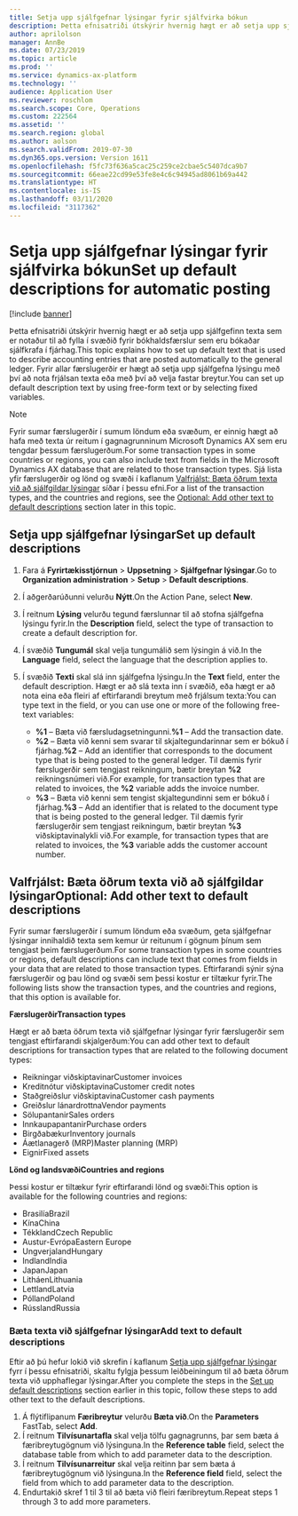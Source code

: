 ```yaml
---
title: Setja upp sjálfgefnar lýsingar fyrir sjálfvirka bókun
description: Þetta efnisatriði útskýrir hvernig hægt er að setja upp sjálfgefinn texta sem er notaður til að fylla í svæðið fyrir bókhaldsfærslur sem eru bókaðar sjálfkrafa í fjárhag. Fyrir allar færslugerðir er hægt að setja upp sjálfgefna lýsingu með því að nota frjálsan texta eða með því að velja fastar breytur.
author: aprilolson
manager: AnnBe
ms.date: 07/23/2019
ms.topic: article
ms.prod: ''
ms.service: dynamics-ax-platform
ms.technology: ''
audience: Application User
ms.reviewer: roschlom
ms.search.scope: Core, Operations
ms.custom: 222564
ms.assetid: ''
ms.search.region: global
ms.author: aolson
ms.search.validFrom: 2019-07-30
ms.dyn365.ops.version: Version 1611
ms.openlocfilehash: f5fc73f636a5cac25c259ce2cbae5c5407dca9b7
ms.sourcegitcommit: 66eae22cd99e53fe8e4c6c94945ad8061b69a442
ms.translationtype: HT
ms.contentlocale: is-IS
ms.lasthandoff: 03/11/2020
ms.locfileid: "3117362"
---
```

# <a name="set-up-default-descriptions-for-automatic-posting"></a><span data-ttu-id="c75e6-104">Setja upp sjálfgefnar lýsingar fyrir sjálfvirka bókun</span><span class="sxs-lookup"><span data-stu-id="c75e6-104">Set up default descriptions for automatic posting</span></span>

[!include [banner](../includes/banner.md)]

<span data-ttu-id="c75e6-105">Þetta efnisatriði útskýrir hvernig hægt er að setja upp sjálfgefinn texta sem er notaður til að fylla í svæðið fyrir bókhaldsfærslur sem eru bókaðar sjálfkrafa í fjárhag.</span><span class="sxs-lookup"><span data-stu-id="c75e6-105">This topic explains how to set up default text that is used to describe accounting entries that are posted automatically to the general ledger.</span></span> <span data-ttu-id="c75e6-106">Fyrir allar færslugerðir er hægt að setja upp sjálfgefna lýsingu með því að nota frjálsan texta eða með því að velja fastar breytur.</span><span class="sxs-lookup"><span data-stu-id="c75e6-106">You can set up default description text by using free-form text or by selecting fixed variables.</span></span>

> [!NOTE]
> <span data-ttu-id="c75e6-107">Fyrir sumar færslugerðir í sumum löndum eða svæðum, er einnig hægt að hafa með texta úr reitum í gagnagrunninum Microsoft Dynamics AX sem eru tengdar þessum færslugerðum.</span><span class="sxs-lookup"><span data-stu-id="c75e6-107">For some transaction types in some countries or regions, you can also include text from fields in the Microsoft Dynamics AX database that are related to those transaction types.</span></span> <span data-ttu-id="c75e6-108">Sjá lista yfir færslugerðir og lönd og svæði í kaflanum [Valfrjálst: Bæta öðrum texta við að sjálfgildar lýsingar](#optional-add-other-text-to-default-descriptions) síðar í þessu efni.</span><span class="sxs-lookup"><span data-stu-id="c75e6-108">For a list of the transaction types, and the countries and regions, see the [Optional: Add other text to default descriptions](#optional-add-other-text-to-default-descriptions) section later in this topic.</span></span>

## <a name="set-up-default-descriptions"></a><span data-ttu-id="c75e6-109">Setja upp sjálfgefnar lýsingar</span><span class="sxs-lookup"><span data-stu-id="c75e6-109">Set up default descriptions</span></span>

1. <span data-ttu-id="c75e6-110">Fara á **Fyrirtækisstjórnun** \> **Uppsetning** \> **Sjálfgefnar lýsingar**.</span><span class="sxs-lookup"><span data-stu-id="c75e6-110">Go to **Organization administration** \> **Setup** \> **Default descriptions**.</span></span>
2. <span data-ttu-id="c75e6-111">Í aðgerðarúðunni velurðu **Nýtt**.</span><span class="sxs-lookup"><span data-stu-id="c75e6-111">On the Action Pane, select **New**.</span></span>
3. <span data-ttu-id="c75e6-112">Í reitnum **Lýsing** velurðu tegund færslunnar til að stofna sjálfgefna lýsingu fyrir.</span><span class="sxs-lookup"><span data-stu-id="c75e6-112">In the **Description** field, select the type of transaction to create a default description for.</span></span>
4. <span data-ttu-id="c75e6-113">Í svæðið **Tungumál** skal velja tungumálið sem lýsingin á við.</span><span class="sxs-lookup"><span data-stu-id="c75e6-113">In the **Language** field, select the language that the description applies to.</span></span>
5. <span data-ttu-id="c75e6-114">Í svæðið **Texti** skal slá inn sjálfgefna lýsingu.</span><span class="sxs-lookup"><span data-stu-id="c75e6-114">In the **Text** field, enter the default description.</span></span> <span data-ttu-id="c75e6-115">Hægt er að slá texta inn í svæðið, eða hægt er að nota eina eða fleiri af eftirfarandi breytum með frjálsum texta:</span><span class="sxs-lookup"><span data-stu-id="c75e6-115">You can type text in the field, or you can use one or more of the following free-text variables:</span></span>

    - <span data-ttu-id="c75e6-116">**%1** – Bæta við færsludagsetningunni.</span><span class="sxs-lookup"><span data-stu-id="c75e6-116">**%1** – Add the transaction date.</span></span>
    - <span data-ttu-id="c75e6-117">**%2** – Bæta við kenni sem svarar til skjaltegundarinnar sem er bókuð í fjárhag.</span><span class="sxs-lookup"><span data-stu-id="c75e6-117">**%2** – Add an identifier that corresponds to the document type that is being posted to the general ledger.</span></span> <span data-ttu-id="c75e6-118">Til dæmis fyrir færslugerðir sem tengjast reikningum, bætir breytan **%2** reikningsnúmeri við.</span><span class="sxs-lookup"><span data-stu-id="c75e6-118">For example, for transaction types that are related to invoices, the **%2** variable adds the invoice number.</span></span>
    - <span data-ttu-id="c75e6-119">**%3** – Bæta við kenni sem tengist skjaltegundinni sem er bókuð í fjárhag.</span><span class="sxs-lookup"><span data-stu-id="c75e6-119">**%3** – Add an identifier that is related to the document type that is being posted to the general ledger.</span></span> <span data-ttu-id="c75e6-120">Til dæmis fyrir færslugerðir sem tengjast reikningum, bætir breytan **%3** viðskiptavinalykli við.</span><span class="sxs-lookup"><span data-stu-id="c75e6-120">For example, for transaction types that are related to invoices, the **%3** variable adds the customer account number.</span></span>

## <a name="optional-add-other-text-to-default-descriptions"></a><span data-ttu-id="c75e6-121">Valfrjálst: Bæta öðrum texta við að sjálfgildar lýsingar</span><span class="sxs-lookup"><span data-stu-id="c75e6-121">Optional: Add other text to default descriptions</span></span>

<span data-ttu-id="c75e6-122">Fyrir sumar færslugerðir í sumum löndum eða svæðum, geta sjálfgefnar lýsingar innihaldið texta sem kemur úr reitunum í gögnum þínum sem tengjast þeim færslugerðum.</span><span class="sxs-lookup"><span data-stu-id="c75e6-122">For some transaction types in some countries or regions, default descriptions can include text that comes from fields in your data that are related to those transaction types.</span></span> <span data-ttu-id="c75e6-123">Eftirfarandi sýnir sýna færslugerðir og þau lönd og svæði sem þessi kostur er tiltækur fyrir.</span><span class="sxs-lookup"><span data-stu-id="c75e6-123">The following lists show the transaction types, and the countries and regions, that this option is available for.</span></span>

<span data-ttu-id="c75e6-124">**Færslugerðir**</span><span class="sxs-lookup"><span data-stu-id="c75e6-124">**Transaction types**</span></span>

<span data-ttu-id="c75e6-125">Hægt er að bæta öðrum texta við sjálfgefnar lýsingar fyrir færslugerðir sem tengjast eftirfarandi skjalgerðum:</span><span class="sxs-lookup"><span data-stu-id="c75e6-125">You can add other text to default descriptions for transaction types that are related to the following document types:</span></span>

- <span data-ttu-id="c75e6-126">Reikningar viðskiptavinar</span><span class="sxs-lookup"><span data-stu-id="c75e6-126">Customer invoices</span></span>
- <span data-ttu-id="c75e6-127">Kreditnótur viðskiptavina</span><span class="sxs-lookup"><span data-stu-id="c75e6-127">Customer credit notes</span></span>
- <span data-ttu-id="c75e6-128">Staðgreiðslur viðskiptavina</span><span class="sxs-lookup"><span data-stu-id="c75e6-128">Customer cash payments</span></span>
- <span data-ttu-id="c75e6-129">Greiðslur lánardrottna</span><span class="sxs-lookup"><span data-stu-id="c75e6-129">Vendor payments</span></span>
- <span data-ttu-id="c75e6-130">Sölupantanir</span><span class="sxs-lookup"><span data-stu-id="c75e6-130">Sales orders</span></span>
- <span data-ttu-id="c75e6-131">Innkaupapantanir</span><span class="sxs-lookup"><span data-stu-id="c75e6-131">Purchase orders</span></span>
- <span data-ttu-id="c75e6-132">Birgðabækur</span><span class="sxs-lookup"><span data-stu-id="c75e6-132">Inventory journals</span></span>
- <span data-ttu-id="c75e6-133">Áætlanagerð (MRP)</span><span class="sxs-lookup"><span data-stu-id="c75e6-133">Master planning (MRP)</span></span>
- <span data-ttu-id="c75e6-134">Eignir</span><span class="sxs-lookup"><span data-stu-id="c75e6-134">Fixed assets</span></span>

<span data-ttu-id="c75e6-135">**Lönd og landsvæði**</span><span class="sxs-lookup"><span data-stu-id="c75e6-135">**Countries and regions**</span></span>

<span data-ttu-id="c75e6-136">Þessi kostur er tiltækur fyrir eftirfarandi lönd og svæði:</span><span class="sxs-lookup"><span data-stu-id="c75e6-136">This option is available for the following countries and regions:</span></span>

- <span data-ttu-id="c75e6-137">Brasilía</span><span class="sxs-lookup"><span data-stu-id="c75e6-137">Brazil</span></span>
- <span data-ttu-id="c75e6-138">Kína</span><span class="sxs-lookup"><span data-stu-id="c75e6-138">China</span></span>
- <span data-ttu-id="c75e6-139">Tékkland</span><span class="sxs-lookup"><span data-stu-id="c75e6-139">Czech Republic</span></span>
- <span data-ttu-id="c75e6-140">Austur-Evrópa</span><span class="sxs-lookup"><span data-stu-id="c75e6-140">Eastern Europe</span></span>
- <span data-ttu-id="c75e6-141">Ungverjaland</span><span class="sxs-lookup"><span data-stu-id="c75e6-141">Hungary</span></span>
- <span data-ttu-id="c75e6-142">Indland</span><span class="sxs-lookup"><span data-stu-id="c75e6-142">India</span></span>
- <span data-ttu-id="c75e6-143">Japan</span><span class="sxs-lookup"><span data-stu-id="c75e6-143">Japan</span></span>
- <span data-ttu-id="c75e6-144">Litháen</span><span class="sxs-lookup"><span data-stu-id="c75e6-144">Lithuania</span></span>
- <span data-ttu-id="c75e6-145">Lettland</span><span class="sxs-lookup"><span data-stu-id="c75e6-145">Latvia</span></span>
- <span data-ttu-id="c75e6-146">Pólland</span><span class="sxs-lookup"><span data-stu-id="c75e6-146">Poland</span></span>
- <span data-ttu-id="c75e6-147">Rússland</span><span class="sxs-lookup"><span data-stu-id="c75e6-147">Russia</span></span>

### <a name="add-text-to-default-descriptions"></a><span data-ttu-id="c75e6-148">Bæta texta við sjálfgefnar lýsingar</span><span class="sxs-lookup"><span data-stu-id="c75e6-148">Add text to default descriptions</span></span>

<span data-ttu-id="c75e6-149">Eftir að þú hefur lokið við skrefin í kaflanum [Setja upp sjálfgefnar lýsingar](#set-up-default-descriptions) fyrr í þessu efnisatriði, skaltu fylgja þessum leiðbeiningum til að bæta öðrum texta við upphaflegar lýsingar.</span><span class="sxs-lookup"><span data-stu-id="c75e6-149">After you complete the steps in the [Set up default descriptions](#set-up-default-descriptions) section earlier in this topic, follow these steps to add other text to the default descriptions.</span></span>

1. <span data-ttu-id="c75e6-150">Á flýtiflipanum **Færibreytur** velurðu **Bæta við**.</span><span class="sxs-lookup"><span data-stu-id="c75e6-150">On the **Parameters** FastTab, select **Add**.</span></span>
2. <span data-ttu-id="c75e6-151">Í reitnum **Tilvísunartafla** skal velja tölfu gagnagrunns, þar sem bæta á færibreytugögnum við lýsinguna.</span><span class="sxs-lookup"><span data-stu-id="c75e6-151">In the **Reference table** field, select the database table from which to add parameter data to the description.</span></span>
3. <span data-ttu-id="c75e6-152">Í reitnum **Tilvísunarreitur** skal velja reitinn þar sem bæta á færibreytugögnum við lýsinguna.</span><span class="sxs-lookup"><span data-stu-id="c75e6-152">In the **Reference field** field, select the field from which to add parameter data to the description.</span></span>
4. <span data-ttu-id="c75e6-153">Endurtakið skref 1 til 3 til að bæta við fleiri færibreytum.</span><span class="sxs-lookup"><span data-stu-id="c75e6-153">Repeat steps 1 through 3 to add more parameters.</span></span>
